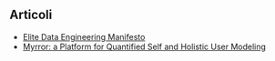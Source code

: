 ## Articoli

<div class="space-y-4">
    <ul class="list-disc list-inside space-y-1">
        <li><a class="rounded-md py-1 px-1 hover:bg-gray-400"  href="https://medium.com/agile-lab-engineering/elite-data-engineering-manifesto-c19d8355e20b">Elite Data Engineering Manifesto</a></li>
        <li><a class="rounded-md py-1 px-1 hover:bg-gray-400" href="https://dl.acm.org/doi/10.1145/3213586.3225224">Myrror: a Platform for Quantified Self and Holistic User Modeling</a></li>
    </ul>
</div>